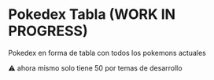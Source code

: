 # Pokedex Tabla (WORK IN PROGRESS)

Pokedex en forma de tabla con todos los pokemons actuales

:warning: ahora mismo solo tiene 50 por temas de desarrollo
